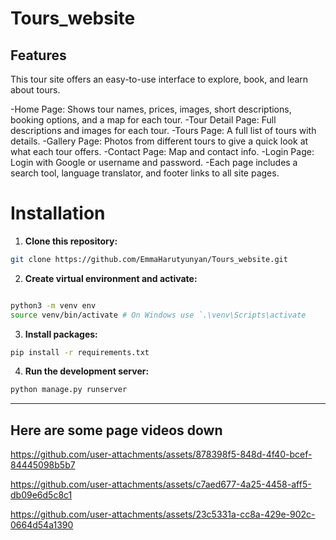 # Tours_website

## Features

This tour site offers an easy-to-use interface to explore, book, and learn about tours.

-Home Page: Shows tour names, prices, images, short descriptions, booking options, and a map for each tour.
-Tour Detail Page: Full descriptions and images for each tour.
-Tours Page: A full list of tours with details.
-Gallery Page: Photos from different tours to give a quick look at what each tour offers.
-Contact Page: Map and contact info.
-Login Page: Login with Google or username and password.
-Each page includes a search tool, language translator, and footer links to all site pages.

# Installation


1. **Clone this repository:**
```bash
git clone https://github.com/EmmaHarutyunyan/Tours_website.git

```

2. **Create virtual environment and activate:**
```bash

python3 -m venv env
source venv/bin/activate # On Windows use `.\venv\Scripts\activate 
```

3. **Install packages:**
```bash
pip install -r requirements.txt
```

4. **Run the development server:**
```bash
python manage.py runserver
```

---
**Here are some page videos down**
---

https://github.com/user-attachments/assets/878398f5-848d-4f40-bcef-84445098b5b7

https://github.com/user-attachments/assets/c7aed677-4a25-4458-aff5-db09e6d5c8c1

https://github.com/user-attachments/assets/23c5331a-cc8a-429e-902c-0664d54a1390


